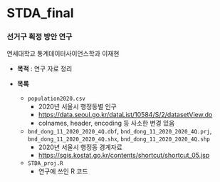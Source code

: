 # STDA_final

### 선거구 획정 방안 연구

연세대학교 통계데이터사이언스학과 이재현
  
  
- **목적** : 연구 자료 정리

- **목록**
  - `population2020.csv`
    - 2020년 서울시 행정동별 인구
    - https://data.seoul.go.kr/dataList/10584/S/2/datasetView.do
    - colnames, header, encoding 등 사소한 변경 있음
  - `bnd_dong_11_2020_2020_4Q.dbf`, `bnd_dong_11_2020_2020_4Q.prj`, `bnd_dong_11_2020_2020_4Q.shx`, `bnd_dong_11_2020_2020_4Q.shp`
    - 2020년 서울시 행정동 경계자료
    - https://sgis.kostat.go.kr/contents/shortcut/shortcut_05.jsp
  - `STDA_proj.R`
    - 연구에 쓰인 R 코드
    
    
